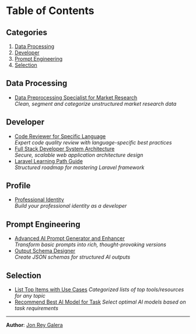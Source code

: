 # Table of Contents

## Categories
1. [Data Processing](#data-processing)
2. [Developer](#developer) 
3. [Prompt Engineering](#prompt-engineering)
4. [Selection](#selection)

## Data Processing
- [Data Preprocessing Specialist for Market Research](/data_processing/data_preprocessing_specialist_for_market_research)  
  _Clean, segment and categorize unstructured market research data_

## Developer
- [Code Reviewer for Specific Language](/developer/code_reviewer_for_specific_language)  
  _Expert code quality review with language-specific best practices_
- [Full Stack Developer System Architecture](/developer/full_stack_developer_system_architecture)  
  _Secure, scalable web application architecture design_
- [Laravel Learning Path Guide](/developer/laravel_learning_path_guide)  
  _Structured roadmap for mastering Laravel framework_

## Profile
- [Professional Identity](/profile/professional_identity)  
  _Build your professional identity as a developer_


## Prompt Engineering  
- [Advanced AI Prompt Generator and Enhancer](/prompt_engineering/advanced_ai_prompt_generator_and_enhancer)  
  _Transform basic prompts into rich, thought-provoking versions_
- [Output Schema Designer](/prompt_engineering/add_output_schema)  
  _Create JSON schemas for structured AI outputs_

## Selection
- [List Top Items with Use Cases](/selection/list_top_items_with_use_cases)
  _Categorized lists of top tools/resources for any topic_
- [Recommend Best AI Model for Task](/selection/recommend_best_ai_model_for_task)
  _Select optimal AI models based on task requirements_

---

**Author**: [Jon Rey Galera](mailto:jonreygalera@gmail.com)